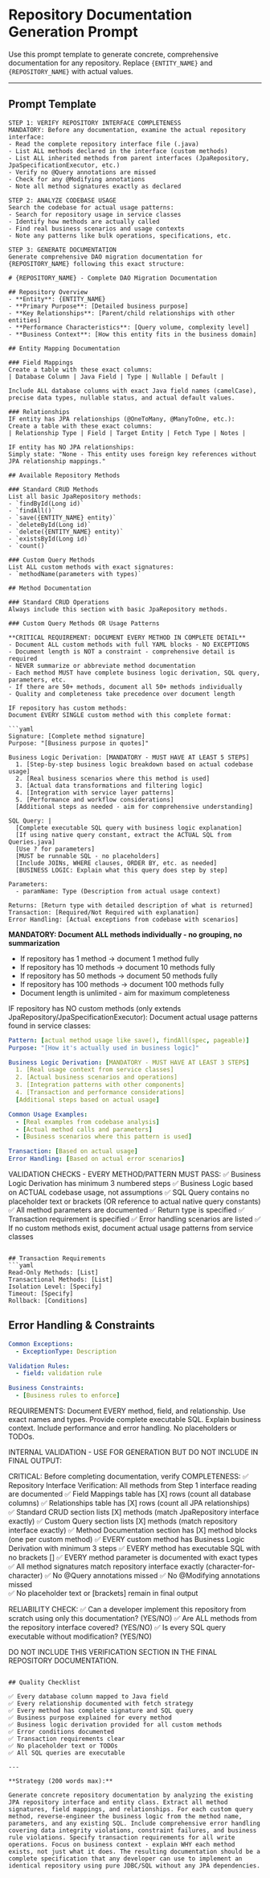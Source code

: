 # Repository Documentation Generation Prompt

Use this prompt template to generate concrete, comprehensive documentation for any repository. Replace `{ENTITY_NAME}` and `{REPOSITORY_NAME}` with actual values.

---

## Prompt Template

```
STEP 1: VERIFY REPOSITORY INTERFACE COMPLETENESS
MANDATORY: Before any documentation, examine the actual repository interface:
- Read the complete repository interface file (.java)
- List ALL methods declared in the interface (custom methods)
- List ALL inherited methods from parent interfaces (JpaRepository, JpaSpecificationExecutor, etc.)
- Verify no @Query annotations are missed
- Check for any @Modifying annotations
- Note all method signatures exactly as declared

STEP 2: ANALYZE CODEBASE USAGE
Search the codebase for actual usage patterns:
- Search for repository usage in service classes
- Identify how methods are actually called
- Find real business scenarios and usage contexts
- Note any patterns like bulk operations, specifications, etc.

STEP 3: GENERATE DOCUMENTATION
Generate comprehensive DAO migration documentation for {REPOSITORY_NAME} following this exact structure:

# {REPOSITORY_NAME} - Complete DAO Migration Documentation

## Repository Overview
- **Entity**: {ENTITY_NAME}
- **Primary Purpose**: [Detailed business purpose]
- **Key Relationships**: [Parent/child relationships with other entities]
- **Performance Characteristics**: [Query volume, complexity level]
- **Business Context**: [How this entity fits in the business domain]

## Entity Mapping Documentation

### Field Mappings
Create a table with these exact columns:
| Database Column | Java Field | Type | Nullable | Default |

Include ALL database columns with exact Java field names (camelCase), precise data types, nullable status, and actual default values.

### Relationships
IF entity has JPA relationships (@OneToMany, @ManyToOne, etc.):
Create a table with these exact columns:
| Relationship Type | Field | Target Entity | Fetch Type | Notes |

IF entity has NO JPA relationships:
Simply state: "None - This entity uses foreign key references without JPA relationship mappings."

## Available Repository Methods

### Standard CRUD Methods
List all basic JpaRepository methods:
- `findById(Long id)`
- `findAll()`
- `save({ENTITY_NAME} entity)`
- `deleteById(Long id)`
- `delete({ENTITY_NAME} entity)`
- `existsById(Long id)`
- `count()`

### Custom Query Methods
List ALL custom methods with exact signatures:
- `methodName(parameters with types)`

## Method Documentation

### Standard CRUD Operations
Always include this section with basic JpaRepository methods.

### Custom Query Methods OR Usage Patterns

**CRITICAL REQUIREMENT: DOCUMENT EVERY METHOD IN COMPLETE DETAIL**
- Document ALL custom methods with full YAML blocks - NO EXCEPTIONS
- Document length is NOT a constraint - comprehensive detail is required
- NEVER summarize or abbreviate method documentation
- Each method MUST have complete business logic derivation, SQL query, parameters, etc.
- If there are 50+ methods, document all 50+ methods individually
- Quality and completeness take precedence over document length

IF repository has custom methods:
Document EVERY SINGLE custom method with this complete format:

```yaml
Signature: [Complete method signature]
Purpose: "[Business purpose in quotes]"

Business Logic Derivation: [MANDATORY - MUST HAVE AT LEAST 5 STEPS]
  1. [Step-by-step business logic breakdown based on actual codebase usage]
  2. [Real business scenarios where this method is used]
  3. [Actual data transformations and filtering logic]
  4. [Integration with service layer patterns]
  5. [Performance and workflow considerations]
  [Additional steps as needed - aim for comprehensive understanding]

SQL Query: |
  [Complete executable SQL query with business logic explanation]
  [If using native query constant, extract the ACTUAL SQL from Queries.java]
  [Use ? for parameters]
  [MUST be runnable SQL - no placeholders]
  [Include JOINs, WHERE clauses, ORDER BY, etc. as needed]
  [BUSINESS LOGIC: Explain what this query does step by step]

Parameters:
  - paramName: Type (Description from actual usage context)

Returns: [Return type with detailed description of what is returned]
Transaction: [Required/Not Required with explanation]
Error Handling: [Actual exceptions from codebase with scenarios]
```

**MANDATORY: Document ALL methods individually - no grouping, no summarization**
- If repository has 1 method → document 1 method fully
- If repository has 10 methods → document 10 methods fully  
- If repository has 50 methods → document 50 methods fully
- If repository has 100 methods → document 100 methods fully
- Document length is unlimited - aim for maximum completeness

IF repository has NO custom methods (only extends JpaRepository/JpaSpecificationExecutor):
Document actual usage patterns found in service classes:

```yaml
Pattern: [actual method usage like save(), findAll(spec, pageable)]
Purpose: "[How it's actually used in business logic]"

Business Logic Derivation: [MANDATORY - MUST HAVE AT LEAST 3 STEPS]
  1. [Real usage context from service classes]
  2. [Actual business scenarios and operations]
  3. [Integration patterns with other components]
  4. [Transaction and performance considerations]
  [Additional steps based on actual usage]

Common Usage Examples:
  - [Real examples from codebase analysis]
  - [Actual method calls and parameters]
  - [Business scenarios where this pattern is used]

Transaction: [Based on actual usage]
Error Handling: [Based on actual error scenarios]
```

VALIDATION CHECKS - EVERY METHOD/PATTERN MUST PASS:
✅ Business Logic Derivation has minimum 3 numbered steps
✅ Business Logic based on ACTUAL codebase usage, not assumptions
✅ SQL Query contains no placeholder text or brackets (OR reference to actual native query constants)
✅ All method parameters are documented
✅ Return type is specified
✅ Transaction requirement is specified
✅ Error handling scenarios are listed
✅ If no custom methods exist, document actual usage patterns from service classes
```

## Transaction Requirements
```yaml
Read-Only Methods: [List]
Transactional Methods: [List]
Isolation Level: [Specify]
Timeout: [Specify]
Rollback: [Conditions]
```

## Error Handling & Constraints
```yaml
Common Exceptions:
  - ExceptionType: Description

Validation Rules:
  - field: validation rule

Business Constraints:
  - [Business rules to enforce]
```

REQUIREMENTS: Document EVERY method, field, and relationship. Use exact names and types. Provide complete executable SQL. Explain business context. Include performance and error handling. No placeholders or TODOs.

INTERNAL VALIDATION - USE FOR GENERATION BUT DO NOT INCLUDE IN FINAL OUTPUT:

CRITICAL: Before completing documentation, verify COMPLETENESS:
✅ Repository Interface Verification: All methods from Step 1 interface reading are documented
✅ Field Mappings table has [X] rows (count all database columns)
✅ Relationships table has [X] rows (count all JPA relationships)  
✅ Standard CRUD section lists [X] methods (match JpaRepository interface exactly)
✅ Custom Query section lists [X] methods (match repository interface exactly)
✅ Method Documentation section has [X] method blocks (one per custom method)
✅ EVERY custom method has Business Logic Derivation with minimum 3 steps
✅ EVERY method has executable SQL with no brackets []
✅ EVERY method parameter is documented with exact types
✅ All method signatures match repository interface exactly (character-for-character)
✅ No @Query annotations missed
✅ No @Modifying annotations missed  
✅ No placeholder text or [brackets] remain in final output

RELIABILITY CHECK:
✅ Can a developer implement this repository from scratch using only this documentation? (YES/NO)
✅ Are ALL methods from the repository interface covered? (YES/NO)
✅ Is every SQL query executable without modification? (YES/NO)

DO NOT INCLUDE THIS VERIFICATION SECTION IN THE FINAL REPOSITORY DOCUMENTATION.
```

## Quality Checklist

✅ Every database column mapped to Java field  
✅ Every relationship documented with fetch strategy  
✅ Every method has complete signature and SQL query  
✅ Business purpose explained for every method  
✅ Business logic derivation provided for all custom methods  
✅ Error conditions documented  
✅ Transaction requirements clear  
✅ No placeholder text or TODOs  
✅ All SQL queries are executable

---

**Strategy (200 words max):**

Generate concrete repository documentation by analyzing the existing JPA repository interface and entity class. Extract all method signatures, field mappings, and relationships. For each custom query method, reverse-engineer the business logic from the method name, parameters, and any existing SQL. Include comprehensive error handling covering data integrity violations, constraint failures, and business rule violations. Specify transaction requirements for all write operations. Focus on business context - explain WHY each method exists, not just what it does. The resulting documentation should be a complete specification that any developer can use to implement an identical repository using pure JDBC/SQL without any JPA dependencies.
